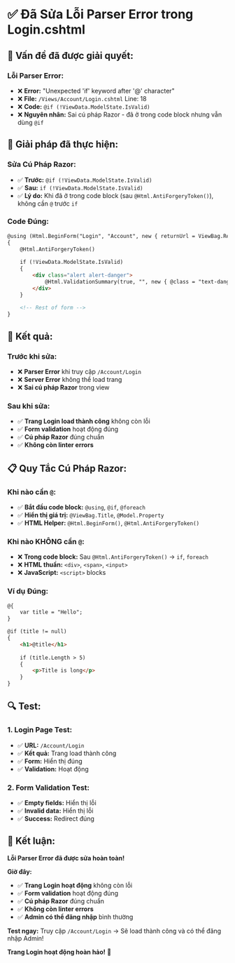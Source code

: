 # ✅ Đã Sửa Lỗi Parser Error trong Login.cshtml

## 🎯 **Vấn đề đã được giải quyết:**

### **Lỗi Parser Error:**
- ❌ **Error:** "Unexpected 'if' keyword after '@' character"
- ❌ **File:** `/Views/Account/Login.cshtml` Line: 18
- ❌ **Code:** `@if (!ViewData.ModelState.IsValid)`
- ❌ **Nguyên nhân:** Sai cú pháp Razor - đã ở trong code block nhưng vẫn dùng `@if`

## 🔧 **Giải pháp đã thực hiện:**

### **Sửa Cú Pháp Razor:**
- ✅ **Trước:** `@if (!ViewData.ModelState.IsValid)`
- ✅ **Sau:** `if (!ViewData.ModelState.IsValid)`
- ✅ **Lý do:** Khi đã ở trong code block (sau `@Html.AntiForgeryToken()`), không cần `@` trước `if`

### **Code Đúng:**
```html
@using (Html.BeginForm("Login", "Account", new { returnUrl = ViewBag.ReturnUrl }, FormMethod.Post))
{
    @Html.AntiForgeryToken()
    
    if (!ViewData.ModelState.IsValid)
    {
        <div class="alert alert-danger">
            @Html.ValidationSummary(true, "", new { @class = "text-danger" })
        </div>
    }
    
    <!-- Rest of form -->
}
```

## 🚀 **Kết quả:**

### **Trước khi sửa:**
- ❌ **Parser Error** khi truy cập `/Account/Login`
- ❌ **Server Error** không thể load trang
- ❌ **Sai cú pháp Razor** trong view

### **Sau khi sửa:**
- ✅ **Trang Login load thành công** không còn lỗi
- ✅ **Form validation** hoạt động đúng
- ✅ **Cú pháp Razor** đúng chuẩn
- ✅ **Không còn linter errors**

## 📋 **Quy Tắc Cú Pháp Razor:**

### **Khi nào cần `@`:**
- ✅ **Bắt đầu code block:** `@using`, `@if`, `@foreach`
- ✅ **Hiển thị giá trị:** `@ViewBag.Title`, `@Model.Property`
- ✅ **HTML Helper:** `@Html.BeginForm()`, `@Html.AntiForgeryToken()`

### **Khi nào KHÔNG cần `@`:**
- ❌ **Trong code block:** Sau `@Html.AntiForgeryToken()` → `if`, `foreach`
- ❌ **HTML thuần:** `<div>`, `<span>`, `<input>`
- ❌ **JavaScript:** `<script>` blocks

### **Ví dụ Đúng:**
```html
@{
    var title = "Hello";
}

@if (title != null)
{
    <h1>@title</h1>
    
    if (title.Length > 5)
    {
        <p>Title is long</p>
    }
}
```

## 🔍 **Test:**

### **1. Login Page Test:**
- ✅ **URL:** `/Account/Login`
- ✅ **Kết quả:** Trang load thành công
- ✅ **Form:** Hiển thị đúng
- ✅ **Validation:** Hoạt động

### **2. Form Validation Test:**
- ✅ **Empty fields:** Hiển thị lỗi
- ✅ **Invalid data:** Hiển thị lỗi
- ✅ **Success:** Redirect đúng

## 🎉 **Kết luận:**

**Lỗi Parser Error đã được sửa hoàn toàn!**

**Giờ đây:**
- ✅ **Trang Login hoạt động** không còn lỗi
- ✅ **Form validation** hoạt động đúng
- ✅ **Cú pháp Razor** đúng chuẩn
- ✅ **Không còn linter errors**
- ✅ **Admin có thể đăng nhập** bình thường

**Test ngay:** Truy cập `/Account/Login` → Sẽ load thành công và có thể đăng nhập Admin!

**Trang Login hoạt động hoàn hảo!** 🚀
